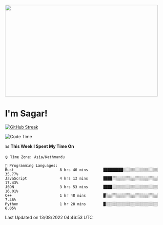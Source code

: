 
<img src="https://media.giphy.com/media/3ornk57KwDXf81rjWM/giphy.gif" width="500" height="300" frameBorder="0" class="giphy-embed" allowFullScreen></img>

#   I'm Sagar!
[![GitHub Streak](https://github-readme-streak-stats.herokuapp.com/?user=sgr2848)](https://git.io/streak-stats)
<!--START_SECTION:waka-->
![Code Time](http://img.shields.io/badge/Code%20Time-0%20secs-blue)

📊 **This Week I Spent My Time On** 

```text
⌚︎ Time Zone: Asia/Kathmandu

💬 Programming Languages: 
Rust                     8 hrs 40 mins       █████████░░░░░░░░░░░░░░░░   35.77% 
JavaScript               4 hrs 13 mins       ████░░░░░░░░░░░░░░░░░░░░░   17.43% 
JSON                     3 hrs 53 mins       ████░░░░░░░░░░░░░░░░░░░░░   16.01% 
C++                      1 hr 48 mins        █░░░░░░░░░░░░░░░░░░░░░░░░   7.46% 
Python                   1 hr 28 mins        █░░░░░░░░░░░░░░░░░░░░░░░░   6.05%

```


 Last Updated on 13/08/2022 04:46:53 UTC
<!--END_SECTION:waka-->
